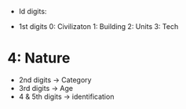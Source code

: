 <!-- ############# -->
<!-- Guide of JSON -->
<!-- ############# -->

+ Id digits:
- 1st digits
    0: Civilizaton
    1: Building
    2: Units
    3: Tech
#   4: Nature

- 2nd digits -> Category
- 3rd digits -> Age
- 4 & 5th digits -> identification
